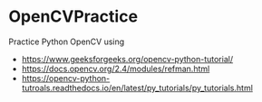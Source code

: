 # OpenCVPractice
 
Practice Python OpenCV using 
* https://www.geeksforgeeks.org/opencv-python-tutorial/
* https://docs.opencv.org/2.4/modules/refman.html
* https://opencv-python-tutroals.readthedocs.io/en/latest/py_tutorials/py_tutorials.html
